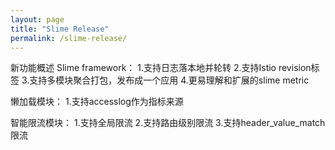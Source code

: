 ```yaml
---
layout: page
title: "Slime Release"
permalink: /slime-release/
---
```


新功能概述
Slime framework：
1.支持日志落本地并轮转
2.支持Istio revision标签
3.支持多模块聚合打包，发布成一个应用
4.更易理解和扩展的slime metric

懒加载模块：
1.支持accesslog作为指标来源

智能限流模块：
1.支持全局限流
2.支持路由级别限流
3.支持header_value_match限流


